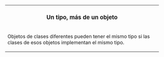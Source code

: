 <table id="card">
    <tr>
        <td align="center">
            <h3>Un tipo, más de un objeto</h3>
        </td>
    </tr>
    <tr>
        <td>
            <p>Objetos de clases diferentes pueden tener el mismo tipo si las clases de esos objetos implementan el mismo tipo.</p>
        </td>
    </tr>
</table>

